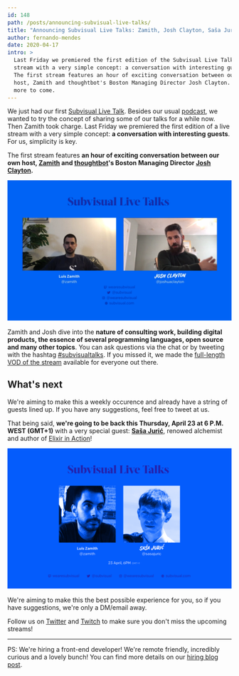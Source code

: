 ```yaml
---
id: 148
path: /posts/announcing-subvisual-live-talks/
title: "Announcing Subvisual Live Talks: Zamith, Josh Clayton, Saša Jurić and others"
author: fernando-mendes
date: 2020-04-17
intro: >
  Last Friday we premiered the first edition of the Subvisual Live Talks, a live
  stream with a very simple concept: a conversation with interesting guests.
  The first stream features an hour of exciting conversation between our own
  host, Zamith and thoughtbot's Boston Managing Director Josh Clayton. There's
  more to come.
---
```


We just had our first [Subvisual Live Talk](https://www.twitch.tv/videos/594487926). Besides our usual [podcast](https://podcast.subvisual.com/), we wanted to try the concept of sharing some of our talks for a while now. Then Zamith took charge. Last Friday we premiered the first edition of a live stream with a very simple concept: **a conversation with interesting guests**. For us, simplicity is key.

The first stream features **an hour of exciting conversation between our own host, [Zamith](https://twitter.com/zamith) and [thoughtbot](https://thoughtbot)'s Boston Managing Director [Josh Clayton](https://twitter.com/joshuaclayton).**

![First Edition](./first-edition.png)

Zamith and Josh dive into the **nature of consulting work, building digital products, the essence of several programming languages, open source and many other topics**. You can ask questions via the chat or by tweeting with the hashtag [#subvisualtalks](https://twitter.com/search?q=%23subvisualtalks&src=typed_query). If you missed it, we made the [full-length VOD of the stream](https://www.twitch.tv/videos/594487926) available for everyone out there.

## What's next

We're aiming to make this a weekly occurence and already have a string of guests lined up. If you have any suggestions, feel free to tweet at us.

That being said, **we're going to be back this Thursday, April 23 at 6 P.M. WEST (GMT+1)** with a very special guest: **[Saša Jurić](https://twitter.com/sasajuric)**, renowed alchemist and author of [Elixir in Action](https://www.manning.com/books/elixir-in-action-second-edition?a_aid=sjuric)!

![Announcing the second edition with Saša Jurić](./second-edition.png)

We're aiming to make this the best possible experience for you, so if you have suggestions, we're only a DM/email away.

Follow us on [Twitter](https://twitter.com/subvisual) and [Twitch](https://twitch.tv/wearesubvisual) to make sure you don't miss the upcoming streams!

---

PS: We're hiring a front-end developer! We're remote friendly, incredibly curious and a lovely bunch! You can find more details on our [hiring blog post](https://subvisual.com/blog/posts/146-subvisual-is-hiring-a-frontend-developer/).

